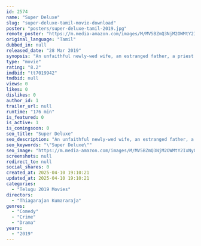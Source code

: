```yaml
---
id: 2574
name: "Super Deluxe"
slug: "super-deluxe-tamil-movie-download"
poster: "posters/super-deluxe-tamil-2019.jpg"
remote_poster: "https://m.media-amazon.com/images/M/MV5BZmQ3NjM2OWMtY2IxNy00OWY4LWIyYjMtNGUzMGU3ZTZkMWJmXkEyXkFqcGc@._V1_SX300.jpg"
original_language: "Tamil"
dubbed_in: null
released_date: "28 Mar 2019"
synopsis: "An unfaithful newly-wed wife, an estranged father, a priest and an angry son suddenly find themselves in the most unexpected predicaments, each poised to experience their destiny, all on one fateful day."
type: "movie"
rating: "8.2"
imdbid: "tt7019942"
tmdbid: null
views: 0
likes: 0
dislikes: 0
author_id: 1
trailer_url: null
runtime: "176 min"
is_featured: 0
is_active: 1
is_comingsoon: 0
seo_title: "Super Deluxe"
seo_description: "An unfaithful newly-wed wife, an estranged father, a priest and an angry son suddenly find themselves in the most unexpected predicaments, each poised to experience their destiny, all on one fateful day."
seo_keywords: "\"Super Deluxe\""
seo_image: "https://m.media-amazon.com/images/M/MV5BZmQ3NjM2OWMtY2IxNy00OWY4LWIyYjMtNGUzMGU3ZTZkMWJmXkEyXkFqcGc@._V1_SX300.jpg"
screenshots: null
redirect_to: null
social_shares: 0
created_at: 2025-04-10 19:10:21
updated_at: 2025-04-10 19:10:21
categories:
  - "Telugu 2019 Movies"
directors:
  - "Thiagarajan Kumararaja"
genres:
  - "Comedy"
  - "Crime"
  - "Drama"
years:
  - "2019"
---
```

